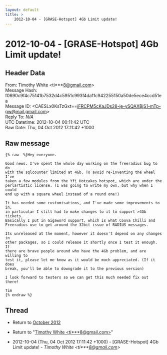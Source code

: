 ```yaml
---
layout: default
title: >
    2012-10-04 - [GRASE-Hotspot] 4Gb Limit update!
---
```


# 2012-10-04 - [GRASE-Hotspot] 4Gb Limit update!

## Header Data

From: Timothy White \<ti***8@gmail.com\><br>
Message Hash: f0690c9f4c75141b7532d4c5951c993f4da11c942255150a50de5ece4ccd51ea<br>
Message ID: \<CAESLx0KsTzGxt==iFRCPM5cKaJDs28-je-ySQAXBjS1-mTp-gw@mail.gmail.com\><br>
Reply To: _N/A_<br>
UTC Datetime: 2012-10-04 00:11:42 UTC<br>
Raw Date: Thu, 04 Oct 2012 17:11:42 +1000<br>

## Raw message

```
{% raw  %}Hey everyone.

Good news. I've spent the whole day working on the freeradius bug to do
with the sqlcounter limited at 4Gb. To avoid re-inventing the wheel I've
taken a few modules from the Yfi Hotcakes hotspot, which are under the
perlartistic license. (I was going to write my own, but why when I could
end up with a square wheel instead of a round one!)

It has needed some customisations, and I've made some improvements to in,
in particular I still had to make changes to it to support >4Gb tickets.
Basically I put in Gigaword support, which is what Coova Chilli and
Freeradius use to get around the 32bit issue of RADIUS messages.

Its unreleased at the moment, however it doesn't depend on any changes in
other packages, so I could release it shortly once I test it enough. If
there are brave people around who have the 4Gb problem, and are willing to
test it, please let me know as it would be much appreciated. (If it does
break, you'll be able to downgrade it to the previous version)

I look forward to testers so we can get this much needed fix out there!

Tim
{% endraw %}
```

## Thread

+ Return to [October 2012](/archive/2012/10)

+ Return to "[Timothy White <ti***8<span>@</span>gmail.com>](/authors/ti___8_at_gmail_com)"

+ 2012-10-04 (Thu, 04 Oct 2012 17:11:42 +1000) - [GRASE-Hotspot] 4Gb Limit update! - _Timothy White \<ti***8@gmail.com\>_

